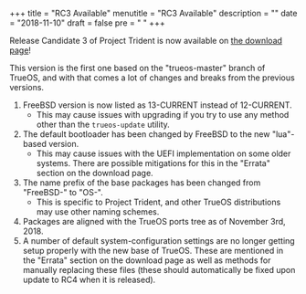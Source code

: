 +++
title = "RC3 Available"
menutitle = "RC3 Available"
description = ""
date = "2018-11-10"
draft = false
pre = "<i class='fa fa-exclamation'></i>	"
+++

Release Candidate 3 of Project Trident is now available on [the download page](/download)!

This version is the first one based on the "trueos-master" branch of TrueOS, and with that comes a lot of changes and breaks from the previous versions.

1. FreeBSD version is now listed as 13-CURRENT instead of 12-CURRENT.
   * This may cause issues with upgrading if you try to use any method other than the `trueos-update` utility. 
2. The default bootloader has been changed by FreeBSD to the new "lua"-based version.
   * This may cause issues with the UEFI implementation on some older systems. There are possible mitigations for this in the "Errata" section on the download page.
3. The name prefix of the base packages has been changed from "FreeBSD-" to "OS-".
   * This is specific to Project Trident, and other TrueOS distributions may use other naming schemes.
4. Packages are aligned with the TrueOS ports tree as of November 3rd, 2018.
5. A number of default system-configuration settings are no longer getting setup properly with the new base of TrueOS. These are mentioned in the "Errata" section on the download page as well as methods for manually replacing these files (these should automatically be fixed upon update to RC4 when it is released).
